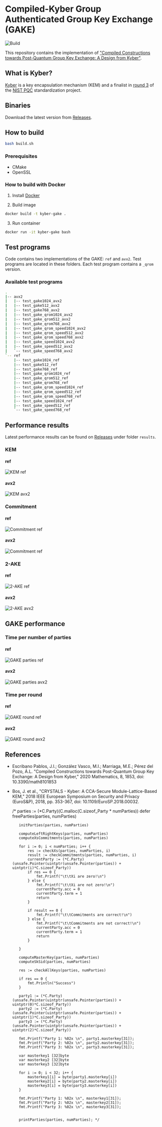 # Compiled-Kyber Group Authenticated Group Key Exchange (GAKE)

![Build](https://github.com/jiep/kyber/workflows/Build/badge.svg)

This repository contains the implementation of ["Compiled Constructions towards Post-Quantum Group Key Exchange: A Design from Kyber"](https://www.mdpi.com/2227-7390/8/10/1853).

## What is Kyber?

[Kyber](https://www.pq-crystals.org/kyber/) is a key encapsulation mechanism (KEM) and a finalist in [round 3](https://csrc.nist.gov/Projects/post-quantum-cryptography/round-3-submissions) of the [NIST PQC](https://csrc.nist.gov/projects/post-quantum-cryptography) standardization project.

## Binaries

Download the latest version from [Releases](https://github.com/jiep/kyber-gake/releases).

## How to build

```bash
bash build.sh
```

### Prerequisites

- CMake
- OpenSSL

### How to build with Docker

1. Install [Docker](https://www.docker.com)

2. Build image

```bash
docker build -t kyber-gake .
```

3. Run container

```bash
docker run -it kyber-gake bash
```

## Test programs

Code contains two implementations of the GAKE: `ref` and `avx2`. Test programs are located in these folders. Each test program contains a `_qrom` version.

### Available test programs

```bash
.
|-- avx2
|   |-- test_gake1024_avx2
|   |-- test_gake512_avx2
|   |-- test_gake768_avx2
|   |-- test_gake_qrom1024_avx2
|   |-- test_gake_qrom512_avx2
|   |-- test_gake_qrom768_avx2
|   |-- test_gake_qrom_speed1024_avx2
|   |-- test_gake_qrom_speed512_avx2
|   |-- test_gake_qrom_speed768_avx2
|   |-- test_gake_speed1024_avx2
|   |-- test_gake_speed512_avx2
|   `-- test_gake_speed768_avx2
`-- ref
    |-- test_gake1024_ref
    |-- test_gake512_ref
    |-- test_gake768_ref
    |-- test_gake_qrom1024_ref
    |-- test_gake_qrom512_ref
    |-- test_gake_qrom768_ref
    |-- test_gake_qrom_speed1024_ref
    |-- test_gake_qrom_speed512_ref
    |-- test_gake_qrom_speed768_ref
    |-- test_gake_speed1024_ref
    |-- test_gake_speed512_ref
    `-- test_gake_speed768_ref
```

## Performance results

Latest performance results can be found on [Releases](https://github.com/jiep/kyber-gake/releases) under folder `results`.

### KEM

#### ref

![KEM ref](./imgs/totaltime_kem_ref.png)

#### avx2

![KEM avx2](./imgs/totaltime_kem_avx2.png)

### Commitment

#### ref

![Commitment ref](./imgs/totaltime_commitment_ref.png)

#### avx2

![Commitment ref](./imgs/totaltime_commitment_avx2.png)

### 2-AKE

#### ref

![2-AKE ref](./imgs/totaltime_2_ake_ref.png)

#### avx2

![2-AKE avx2](./imgs/totaltime_2_ake_avx2.png)

## GAKE performance

### Time per number of parties

#### ref

![GAKE parties ref](./imgs/totaltime_ref.png)

#### avx2

![GAKE parties avx2](./imgs/totaltime_avx2.png)

### Time per round

#### ref

![GAKE round ref](./imgs/totaltime_round_ref.png)

#### avx2

![GAKE round avx2](./imgs/totaltime_round_avx2.png)

## References

- Escribano Pablos, J.I.; González Vasco, M.I.; Marriaga, M.E.; Pérez del Pozo, Á.L. "Compiled Constructions towards Post-Quantum Group Key Exchange: A Design from Kyber," 2020 Mathematics, 8, 1853, doi: 10.3390/math8101853
- Bos, J. et al., "CRYSTALS - Kyber: A CCA-Secure Module-Lattice-Based KEM," 2018 IEEE European Symposium on Security and Privacy (EuroS&P), 2018, pp. 353-367, doi: 10.1109/EuroSP.2018.00032.

  /* parties := (*C.Party)(C.malloc(C.sizeof_Party \* numParties))
  defer freeParties(parties, numParties)

         initParties(parties, numParties)

         computeLeftRightKeys(parties, numParties)
         computeXsCommitments(parties, numParties)

         for i := 0; i < numParties; i++ {
             res := checkXs(parties, numParties, i)
             result := checkCommitments(parties, numParties, i)
             currentParty := (*C.Party)(unsafe.Pointer(uintptr(unsafe.Pointer(parties)) + uintptr(i)*C.sizeof_Party))
             if res == 0 {
                 fmt.Printf("\t\tXi are zero!\n")
             } else {
                 fmt.Printf("\t\tXi are not zero!\n")
                 currentParty.acc = 0
                 currentParty.term = 1
                 return
             }

             if result == 0 {
                 fmt.Printf("\t\tCommitments are correct!\n")
             } else {
                 fmt.Printf("\t\tCommitments are not correct!\n")
                 currentParty.acc = 0
                 currentParty.term = 1
                 return
             }

         }

         computeMasterKey(parties, numParties)
         computeSkSid(parties, numParties)

         res := checkAllKeys(parties, numParties)

         if res == 0 {
             fmt.Println("Success")
         }

         party1 := (*C.Party)(unsafe.Pointer(uintptr(unsafe.Pointer(parties)) + uintptr(0)*C.sizeof_Party))
         party2 := (*C.Party)(unsafe.Pointer(uintptr(unsafe.Pointer(parties)) + uintptr(1)*C.sizeof_Party))
         party3 := (*C.Party)(unsafe.Pointer(uintptr(unsafe.Pointer(parties)) + uintptr(2)*C.sizeof_Party))

         fmt.Printf("Party 1: %02x \n", party1.masterkey[31]);
         fmt.Printf("Party 2: %02x \n", party2.masterkey[31]);
         fmt.Printf("Party 3: %02x \n", party3.masterkey[31]);

         var masterkey1 [32]byte
         var masterkey2 [32]byte
         var masterkey3 [32]byte

         for i := 0; i < 32; i++ {
             masterkey1[i] = byte(party1.masterkey[i])
             masterkey2[i] = byte(party2.masterkey[i])
             masterkey3[i] = byte(party3.masterkey[i])
         }

         fmt.Printf("Party 1: %02x \n", masterkey1[31]);
         fmt.Printf("Party 2: %02x \n", masterkey2[31]);
         fmt.Printf("Party 3: %02x \n", masterkey3[31]);


         printParties(parties, numParties); */
